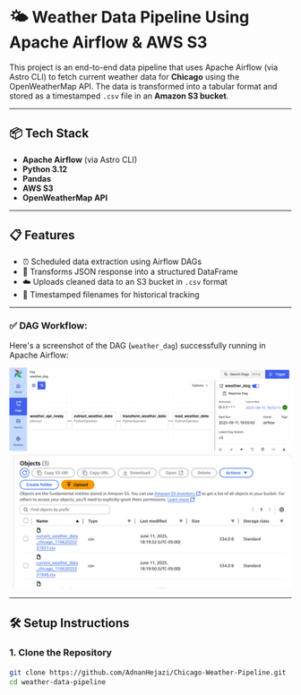 # 🌤️ Weather Data Pipeline Using Apache Airflow & AWS S3

This project is an end-to-end data pipeline that uses Apache Airflow (via Astro CLI) to fetch current weather data for **Chicago** using the OpenWeatherMap API. The data is transformed into a tabular format and stored as a timestamped `.csv` file in an **Amazon S3 bucket**.

---

## 📦 Tech Stack

- **Apache Airflow** (via Astro CLI)
- **Python 3.12**
- **Pandas**
- **AWS S3**
- **OpenWeatherMap API**

---

## 📋 Features

- ⏰ Scheduled data extraction using Airflow DAGs
- 🔄 Transforms JSON response into a structured DataFrame
- ☁️ Uploads cleaned data to an S3 bucket in `.csv` format
- 🧾 Timestamped filenames for historical tracking

---

### ✅ DAG Workflow:

Here's a screenshot of the DAG (`weather_dag`) successfully running in Apache Airflow:

<img src="assets/DAG_run_success.png" alt="Airflow DAG success" width="700"/>
<img src="assets/S3_bucket.png" alt="Airflow DAG success" width="700"/>

---

## 🛠️ Setup Instructions

### 1. Clone the Repository

```bash
git clone https://github.com/AdnanHejazi/Chicago-Weather-Pipeline.git
cd weather-data-pipeline
